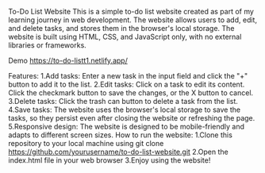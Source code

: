 To-Do List Website
This is a simple to-do list website created as part of my learning journey in web development. The website allows users to add, edit, and delete tasks, and stores them in the browser's local storage. The website is built using HTML, CSS, and JavaScript only, with no external libraries or frameworks.

Demo
https://to-do-listt1.netlify.app/

Features:
  1.Add tasks: Enter a new task in the input field and click the "+" button to add it to the list.
  2.Edit tasks: Click on a task to edit its content. Click the checkmark button to save the changes, or the X button to cancel.
  3.Delete tasks: Click the trash can button to delete a task from the list.
  4.Save tasks: The website uses the browser's local storage to save the tasks, so they persist even after closing the website or refreshing the page.
  5.Responsive design: The website is designed to be mobile-friendly and adapts to different screen sizes.
How to run the website:
  1.Clone this repository to your local machine using git clone https://github.com/yourusername/to-do-list-website.git
  2.Open the index.html file in your web browser
  3.Enjoy using the website!
